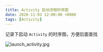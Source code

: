 ```yaml
---
title: Activity 启动流程时序图
date: 2020-11-03 12:00:00 +0800
tags: [Activity]
---
```


记录下启动 `Activity` 的时序图，方便后面查找

![launch_activity.jpg](../../../../image/2020-11-03-launch-activity-sequence/launch_activity.jpg)